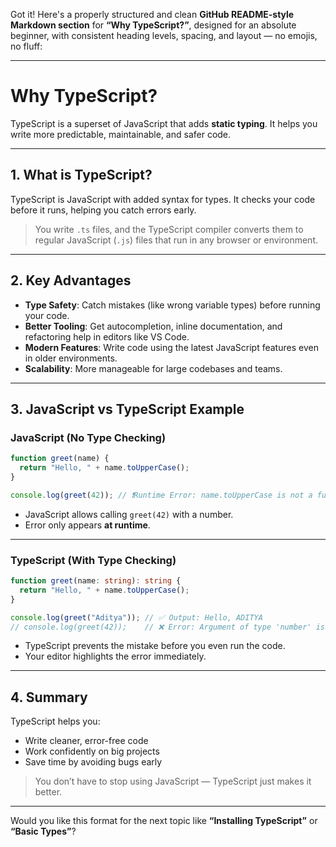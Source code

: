 Got it! Here's a properly structured and clean **GitHub README-style Markdown section** for **“Why TypeScript?”**, designed for an absolute beginner, with consistent heading levels, spacing, and layout — no emojis, no fluff:

---

# Why TypeScript?

TypeScript is a superset of JavaScript that adds **static typing**. It helps you write more predictable, maintainable, and safer code.

---

## 1. What is TypeScript?

TypeScript is JavaScript with added syntax for types. It checks your code before it runs, helping you catch errors early.

> You write `.ts` files, and the TypeScript compiler converts them to regular JavaScript (`.js`) files that run in any browser or environment.

---

## 2. Key Advantages

* **Type Safety**: Catch mistakes (like wrong variable types) before running your code.
* **Better Tooling**: Get autocompletion, inline documentation, and refactoring help in editors like VS Code.
* **Modern Features**: Write code using the latest JavaScript features even in older environments.
* **Scalability**: More manageable for large codebases and teams.

---

## 3. JavaScript vs TypeScript Example

### JavaScript (No Type Checking)

```js
function greet(name) {
  return "Hello, " + name.toUpperCase();
}

console.log(greet(42)); // ❗️Runtime Error: name.toUpperCase is not a function
```

* JavaScript allows calling `greet(42)` with a number.
* Error only appears **at runtime**.

---

### TypeScript (With Type Checking)

```ts
function greet(name: string): string {
  return "Hello, " + name.toUpperCase();
}

console.log(greet("Aditya")); // ✅ Output: Hello, ADITYA
// console.log(greet(42));    // ❌ Error: Argument of type 'number' is not assignable to parameter of type 'string'
```

* TypeScript prevents the mistake before you even run the code.
* Your editor highlights the error immediately.

---

## 4. Summary

TypeScript helps you:

* Write cleaner, error-free code
* Work confidently on big projects
* Save time by avoiding bugs early

> You don’t have to stop using JavaScript — TypeScript just makes it better.

---

Would you like this format for the next topic like **“Installing TypeScript”** or **“Basic Types”**?
